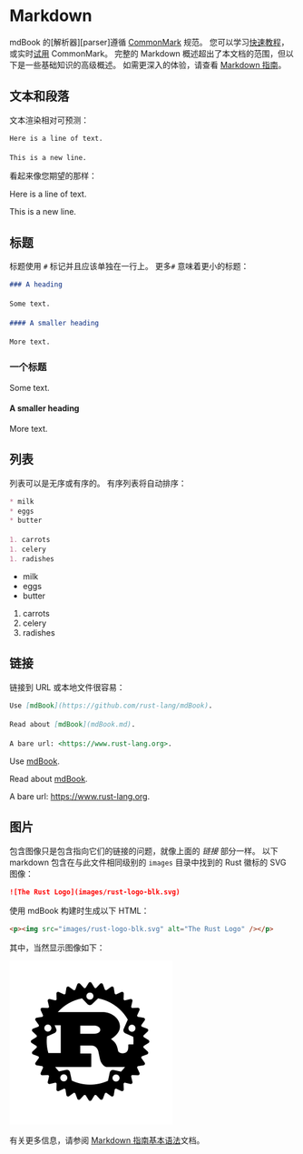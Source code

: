 # Markdown

mdBook 的[解析器][parser]遵循 [CommonMark] 规范。 您可以学习[快速教程][tutorial]，或实时[试用][try out] CommonMark。 完整的 Markdown 概述超出了本文档的范围，但以下是一些基础知识的高级概述。 如需更深入的体验，请查看 [Markdown 指南][Markdown Guide]。

[CommonMark]: https://commonmark.org/
[tutorial]: https://commonmark.org/help/tutorial/
[try out]: https://spec.commonmark.org/dingus/
[Markdown Guide]: https://www.markdownguide.org

## 文本和段落

文本渲染相对可预测：

```markdown
Here is a line of text.

This is a new line.
```

看起来像您期望的那样：

Here is a line of text.

This is a new line.

## 标题

标题使用 `#` 标记并且应该单独在一行上。 更多`#` 意味着更小的标题：

```markdown
### A heading 

Some text.

#### A smaller heading 

More text.
```

### 一个标题

Some text.

#### A smaller heading

More text.

## 列表

列表可以是无序或有序的。 有序列表将自动排序：

```markdown
* milk
* eggs
* butter

1. carrots
1. celery
1. radishes
```

* milk
* eggs
* butter

1. carrots
1. celery
1. radishes

## 链接

链接到 URL 或本地文件很容易：

```markdown
Use [mdBook](https://github.com/rust-lang/mdBook). 

Read about [mdBook](mdBook.md).

A bare url: <https://www.rust-lang.org>.
```

Use [mdBook](https://github.com/rust-lang/mdBook).

Read about [mdBook](mdBook.md).

A bare url: <https://www.rust-lang.org>.

## 图片

包含图像只是包含指向它们的链接的问题，就像上面的 _链接_ 部分一样。 以下 markdown 包含在与此文件相同级别的 `images` 目录中找到的 Rust 徽标的 SVG 图像：

```markdown
![The Rust Logo](images/rust-logo-blk.svg)
```

使用 mdBook 构建时生成以下 HTML：

```html
<p><img src="images/rust-logo-blk.svg" alt="The Rust Logo" /></p>
```

其中，当然显示图像如下：

![The Rust Logo](images/rust-logo-blk.svg)

有关更多信息，请参阅 [Markdown 指南基本语法](https://www.markdownguide.org/basic-syntax/)文档。
